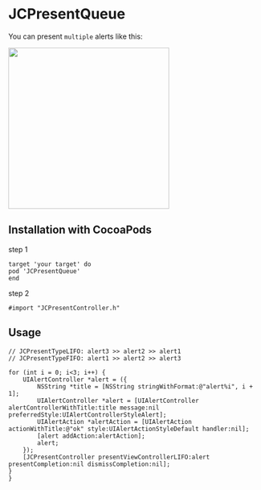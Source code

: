 # JCPresentQueue

You can present `multiple` alerts like this:

<img style="width:320px" src="http://github-1252137158.file.myqcloud.com/JCPresentQueue/alert_gif.gif"></img>

## Installation with CocoaPods

step 1

```objc
target 'your target' do
pod 'JCPresentQueue'
end
```

step 2

```objc
#import "JCPresentController.h"
```

## Usage

```objc
// JCPresentTypeLIFO: alert3 >> alert2 >> alert1
// JCPresentTypeFIFO: alert1 >> alert2 >> alert3
    
for (int i = 0; i<3; i++) {
    UIAlertController *alert = ({
        NSString *title = [NSString stringWithFormat:@"alert%i", i + 1];
        UIAlertController *alert = [UIAlertController alertControllerWithTitle:title message:nil preferredStyle:UIAlertControllerStyleAlert];
        UIAlertAction *alertAction = [UIAlertAction actionWithTitle:@"ok" style:UIAlertActionStyleDefault handler:nil];
        [alert addAction:alertAction];
        alert;
    });
    [JCPresentController presentViewControllerLIFO:alert presentCompletion:nil dismissCompletion:nil];
}
}
```
